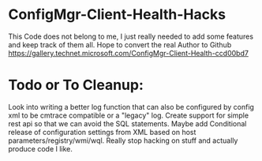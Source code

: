 # ConfigMgr-Client-Health-Hacks
This Code does not belong to me, I just really needed to add some features and keep track of them all. Hope to convert the real Author to Github https://gallery.technet.microsoft.com/ConfigMgr-Client-Health-ccd00bd7

# Todo or To Cleanup:
Look into writing a better log function that can also be configured by config xml to be cmtrace compatible or a "legacy" log.
Create support for simple rest api so that we can avoid the SQL statements.
Maybe add Conditional release of configuration settings from XML based on host parameters/registry/wmi/wql.
Really stop hacking on stuff and actually produce code I like.
